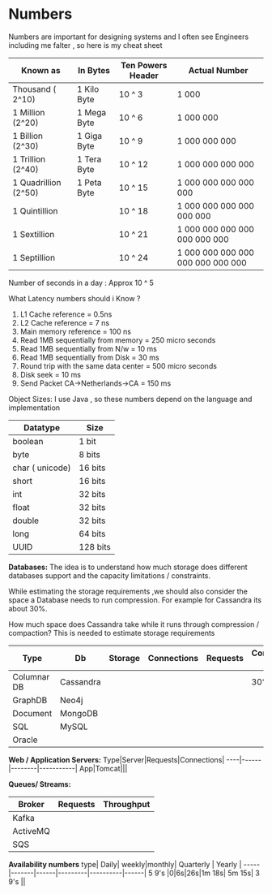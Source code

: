# Numbers
Numbers are important for designing systems and I often see Engineers including me falter , so here is my cheat sheet



|  Known as         | In Bytes       | Ten Powers Header | Actual Number
--------------------| -------------  | ------------      |---------------   
| Thousand ( 2^10)          |     1 Kilo Byte        | 10 ^ 3            | 1 000                             
| 1 Million (2^20)           | 1 Mega Byte            | 10 ^ 6            | 1 000 000 
1 Billion   (2^30)        | 1 Giga Byte            | 10 ^ 9            | 1 000 000 000
1 Trillion  (2^40)        | 1 Tera Byte            | 10 ^ 12           | 1 000 000 000 000 
1 Quadrillion (2^50)       | 1 Peta Byte            | 10 ^ 15           | 1 000 000 000 000 000
1 Quintillion       |                 | 10 ^ 18           | 1 000 000 000 000 000 000
1 Sextillion        |                 | 10 ^ 21           | 1 000 000 000 000 000 000 000
1 Septillion        |                 | 10 ^ 24           | 1 000 000 000 000 000 000 000 000 


Number of seconds in a day : Approx 10 ^ 5

What Latency numbers should i Know ?

1) L1 Cache reference  = 0.5ns
2) L2 Cache reference = 7 ns
3) Main memory reference = 100 ns
4) Read 1MB sequentially from memory = 250 micro seconds
5) Read 1MB sequentially from N/w = 10 ms
6) Read 1MB sequentially from Disk = 30 ms
7) Round trip with the same data center = 500 micro seconds
8) Disk seek = 10 ms
9) Send Packet CA->Netherlands->CA = 150 ms

Object Sizes:
I use Java , so these numbers depend on the language and implementation

|Datatype|Size
---------|-----
boolean | 1 bit
byte |  8 bits
char ( unicode) |  16 bits
short | 16 bits
int |  32 bits
float | 32 bits
double| 32 bits
long | 64 bits
UUID | 128 bits


**Databases:** The idea is to understand how much storage does different databases support and the capacity limitations / constraints.

While estimating the storage requirements ,we should also consider the space a Database needs to run compression. For example for Cassandra its about 30%.

How much space does Cassandra take while it runs through compression / compaction? This is needed to estimate storage requirements

Type|Db|Storage|Connections|Requests|Compression Reqs|Comments|
----|--|-------|-----------|--------|----------------|--------|
Columnar DB| Cassandra||||30% space|
GraphDB     |Neo4j||
Document|MongoDB
SQL|MySQL||
   |Oracle||
   
**Web / Application Servers:**
Type|Server|Requests|Connections|
----|------|--------|-----------|
App|Tomcat|||

**Queues/ Streams:**

Broker|Requests|Throughput|
-----|---------|----------|
Kafka|||
ActiveMQ|||
SQS|||

**Availability numbers**
type| Daily| weekly|monthly| Quarterly | Yearly |
-----|-------|------|---------|----------|------|
5 9's |0|6s|26s|1m 18s| 5m 15s|
3 9's ||


